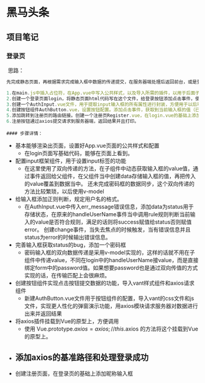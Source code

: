 # 黑马头条





## 项目笔记



### 登录页

​		思路：

```js	
先完成静态页面，再根据需求完成输入框中数据的传递提交，在服务器端处理后返回前台，或是登录成功或是提示错误。连接服务器端，传递数据后处理返回结果打印

1.在main.js中插入占位符，在App.vue中写入公共样式，以及导入所需的插件，以用于后面子组件的引用
2.创建一个登录页面login，将静态页面html代码写在这个文件，给登录按钮添加点击事件，使用axiso（类似ajax请求）获取到服务器数据，判定后登录或提示
3.创建一个AuthInput.vue文件，用于提取input输入框的所有属性进行封装，方便用于以后项目的所有input。作为login.vue的子组件。动态获取到输入框的数据并且传递给登录页。实现登录功能。使用v-model双向绑定获取输入框的value进行判断最便捷，在获取到value后进行判断，是否符合用户名/密码等规则。不符合则提示错误信息。
4.创建按钮组件AuthButton.vue，设置按钮配置。添加点击事件，获取到当前输入框的值（已经保存在data中的对象），通过引入的插件axios提交请求。
5.添加跳转到注册页的路由链接。创建一个注册页Register.vue，在login.vue的基础上添加注册的昵称，更改路径选择。
6.注册按钮通过axios提交请求到服务器端，返回结果并且打印。
```

	#### 步骤详情：

- 基本能够渲染出页面，设置好App.vue页面的公共样式和配置
  - 在login页面写基础代码，能够在页面上看到。
- 配置input框架组件，用于设置input标签的功能
  - 在这里使用了双向传递的方法，在子组件中动态获取输入框的value值，通过事件返回给父组件，在父组件当中创建data存储输入框的值，再把传入的value覆盖到数据当中。
    还未完成密码框的数据同步，这个双向传递的方法比较繁琐，以后使用v-model
- 给输入框添加正则判断，规定用户名的格式。
  - 在AuthInput.vue中传入err_message错误信息，添加data为status用于存储状态，在原来的handleUserName事件当中调用rule规则判断当前输入的value是否符合规则，满足的话则将success赋值给status否则赋值error。
    创建change事件，当失去焦点的时候触发，当有错误信息并且status为error的时候输出错误信息。
- 完善输入框获取status的bug，添加一个密码框
  - 密码输入框的双向数据传递是采用v-model实现的，这样的话就不用在子组件中传递value，不同在login中的handleUserName接value，而是直接绑定form中的password值。如果想要password也是通过双向传值的方式实现的话，在传输匹配上会很麻烦。
- 创建按钮组件实现点击按钮提交数据的功能，导入vant样式组件和axios请求组件
  - 新建AuthButton.vue文件用于按钮组件的配置，导入vant的css文件和js文件，实现更人性化的弹窗演示功能，用axios模块请求服务器对数据进行出来并返回结果
- 将axios插件挂载到Vue的原型上，方便调用
  - 使用 Vue.prototype.$axios = axios; // this.$axios 的方法将这个挂载到Vue的原型上。
- 添加axios的基准路径和处理登录成功
  - 
- 创建注册页面，在登录页的基础上添加昵称输入框

